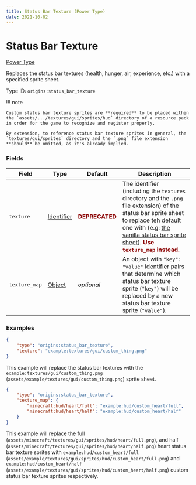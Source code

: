 ```yaml
---
title: Status Bar Texture (Power Type)
date: 2021-10-02
---
```


# Status Bar Texture

[Power Type](../power_types.md)

Replaces the status bar textures (health, hunger, air, experience, etc.) with a specified sprite sheet.

Type ID: `origins:status_bar_texture`


!!! note

    Custom status bar texture sprites are **required** to be placed within the `assets/.../textures/gui/sprites/hud` directory of a resource pack in order for the game to recognize and register properly.

    By extension, to reference status bar texture sprites in general, the `textures/gui/sprites` directory and the `.png` file extension **should** be omitted, as it's already implied.


### Fields

Field | Type | Default | Description
------|------|---------|-------------
`texture` | [Identifier](../data_types/identifier.md) | <span style="color: darkred"><b>DEPRECATED</b></span> | The identifier (including the `textures` directory and the `.png` file extension) of the status bar sprite sheet to replace teh default one with (e.g: [the vanilla status bar sprite sheet](https://raw.githubusercontent.com/misode/mcmeta/6d496b1a91476c4fdd45fdb093d0319141f9c109/assets/minecraft/textures/gui/icons.png)). <span style="color: darkred"><b>Use <code>texture_map</code> instead.</b></span>
`texture_map` | [Object](../data_types/object.md) | _optional_ | An object with `"key": "value"` [identifier](../data_types/identifier.md) pairs that determine which status bar texture sprite (`"key"`) will be replaced by a new status bar texture sprite (`"value"`). 


### Examples

```json
{
    "type": "origins:status_bar_texture",
    "texture": "example:textures/gui/custom_thing.png"
}
```

This example will replace the status bar textures with the `example:textures/gui/custom_thing.png` (`assets/example/textures/gui/custom_thing.png`) sprite sheet.
<br>

```json
{
    "type": "origins:status_bar_texture",
    "texture_map": {
        "minecraft:hud/heart/full": "example:hud/custom_heart/full",
        "minecraft:hud/heart/half": "example:hud/custom_heart/half"
    }
}
```

This example will replace the full (`assets/minecraft/textures/gui/sprites/hud/heart/full.png`), and half (`assets/minecraft/textures/gui/sprites/hud/heart/half.png`) heart status bar texture sprites with `example:hud/custom_heart/full` (`assets/example/textures/gui/sprites/hud/custom_heart/full.png`) and `example:hud/custom_heart/half` (`assets/example/textures/gui/sprites/hud/custom_heart/half.png`) custom status bar texture sprites respectively. 
